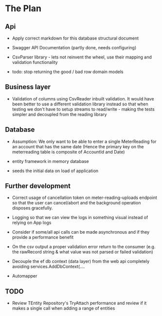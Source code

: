 # The Plan

## Api

- Apply correct markdown for this database structural document
- Swagger API Documentation (partly done, needs configuring)
- CsvParser library - lets not reinvent the wheel, use their mapping and validation functionality

- todo: stop returning the good / bad row domain models

## Business layer

- Validation of columns using CsvReader inbuilt validation. It would have been better to use a different validation library instead
so that when testing we don't have to setup streams to read/write - making the tests simpler and decoupled from the reading library

## Database

- Assumption: We only want to be able to enter a single MeterReading for an account that has the same date
(Hence the primary key on the meterreading table is composite of AccountId and Date)

- entity framework in memory database
- seeds the initial data on load of application

## Further development

- Correct usage of cancellation token on meter-reading-uploads endpoint 
so that the user can cancel/abort and the background operation disposes gracefully. 
- Logging so that we can view the logs in something visual instead of relying on App logs
- Consider if some/all api calls can be made asynchronous and if they provide
a performance benefit 
- On the csv output a proper validation error return to the consumer (e.g. the rawRecord string & 
what value was not parsed or failed validation)

- Decouple the ef db context (data layer) from the web api completely
avoiding services.AddDbContext<EnergyDbContext>(....
- Automapper

## TODO
- Review TEntity Repository's TryAttach performance and review if it makes a single call
when adding a range of entities 